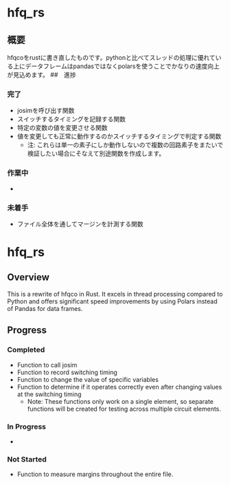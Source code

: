 # hfq_rs
## 概要
hfqcoをrustに書き直したものです。pythonと比べてスレッドの処理に優れている上にデータフレームはpandasではなくpolarsを使うことでかなりの速度向上が見込めます。
##　進捗
### 完了
 - josimを呼び出す関数
 - スイッチするタイミングを記録する関数
 - 特定の変数の値を変更させる関数
 - 値を変更しても正常に動作するのかスイッチするタイミングで判定する関数
   - 注: これらは単一の素子にしか動作しないので複数の回路素子をまたいで検証したい場合にそなえて別途関数を作成します。
### 作業中
 - 
### 未着手
 - ファイル全体を通してマージンを計測する関数



# hfq_rs
## Overview
This is a rewrite of hfqco in Rust. It excels in thread processing compared to Python and offers significant speed improvements by using Polars instead of Pandas for data frames.

## Progress
### Completed
- Function to call josim
- Function to record switching timing
- Function to change the value of specific variables
- Function to determine if it operates correctly even after changing values at the switching timing
  - Note: These functions only work on a single element, so separate functions will be created for testing across multiple circuit elements.

### In Progress
-

### Not Started
- Function to measure margins throughout the entire file.